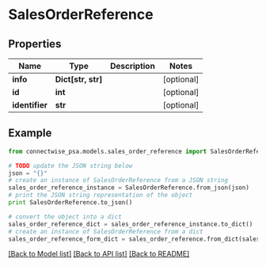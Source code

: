 # SalesOrderReference


## Properties
Name | Type | Description | Notes
------------ | ------------- | ------------- | -------------
**info** | **Dict[str, str]** |  | [optional] 
**id** | **int** |  | [optional] 
**identifier** | **str** |  | [optional] 

## Example

```python
from connectwise_psa.models.sales_order_reference import SalesOrderReference

# TODO update the JSON string below
json = "{}"
# create an instance of SalesOrderReference from a JSON string
sales_order_reference_instance = SalesOrderReference.from_json(json)
# print the JSON string representation of the object
print SalesOrderReference.to_json()

# convert the object into a dict
sales_order_reference_dict = sales_order_reference_instance.to_dict()
# create an instance of SalesOrderReference from a dict
sales_order_reference_form_dict = sales_order_reference.from_dict(sales_order_reference_dict)
```
[[Back to Model list]](../README.md#documentation-for-models) [[Back to API list]](../README.md#documentation-for-api-endpoints) [[Back to README]](../README.md)


